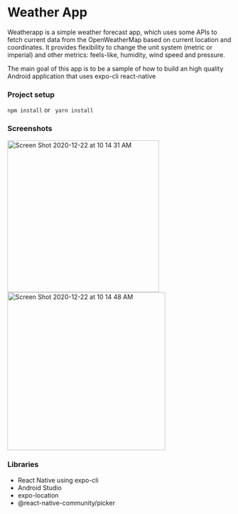 # Weather App
Weatherapp is a simple weather forecast app, which uses some APIs to fetch current data from the OpenWeatherMap based on current location and coordinates. It provides flexibility to change the unit system (metric or imperial) and other metrics: feels-like, humidity, wind speed and pressure. 

The main goal of this app is to be a sample of how to build an high quality Android application that uses expo-cli react-native

### Project setup
```npm install``` or ``` yarn install```

### Screenshots
<img width="341" alt="Screen Shot 2020-12-22 at 10 14 31 AM" src="https://user-images.githubusercontent.com/56459037/102920673-f8a31d80-443f-11eb-9f32-090f828a4089.png">
<img width="355" alt="Screen Shot 2020-12-22 at 10 14 48 AM" src="https://user-images.githubusercontent.com/56459037/102920665-f5a82d00-443f-11eb-9231-2ebfaf757a95.png">


### Libraries
- React Native using expo-cli
- Android Studio
- expo-location
- @react-native-community/picker
